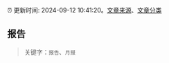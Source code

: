 :alarm_clock: 更新时间: 2024-09-12 10:41:20。[文章来源](/README.md)、[文章分类](/TAGS.md)

## 报告


> 关键字：`报告`、`月报`



